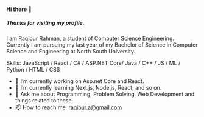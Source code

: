 #### Hi there 👋
##### Thanks for visiting my profile.
I am Raqibur Rahman, a student of Computer Science Engineering.
Currently I am pursuing my last year of my Bachelor of Science in Computer Science and Engineering at North South University.

Skills: JavaScript / React / C# / ASP.NET Core/ Java / C++ / JS / ML / Python / HTML / CSS

- 🔭 I’m currently working on Asp.net Core and React. 
- 🌱 I’m currently learning Next.js, Node.js, React, and so on. 
- 💬 Ask me about Programming, Problem Solving, Web Development and things related to these. 
- 📫 How to reach me: raqibur.a@gmail.com 




